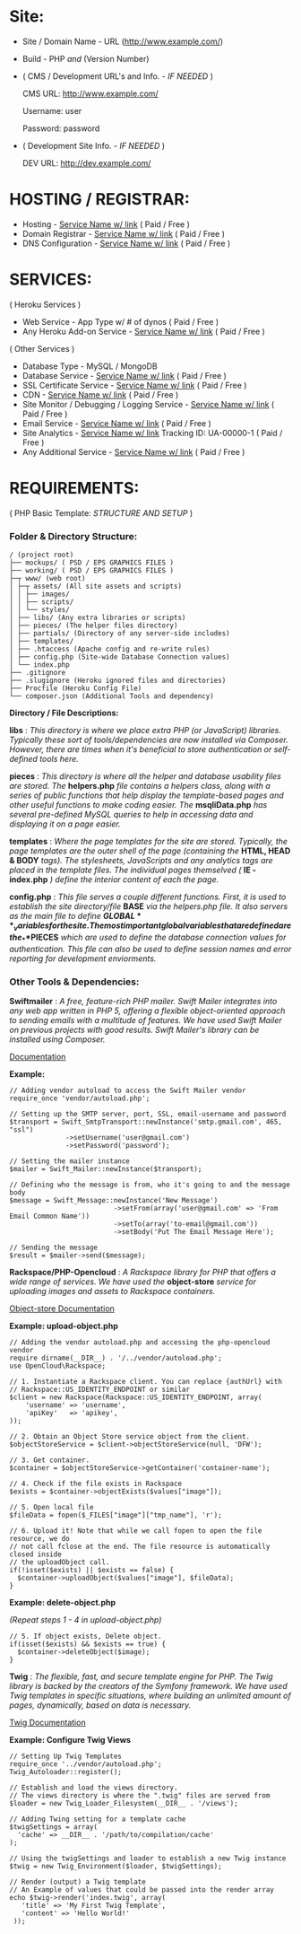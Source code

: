 Site:
=======
 - Site / Domain Name - URL (http://www.example.com/)
 - Build - PHP _and_ (Version Number)
 - ( CMS / Development URL's and Info. -  _IF NEEDED_ )

    CMS URL:  http://www.example.com/

    Username:  user

    Password:  password

 - ( Development Site Info. -  _IF NEEDED_ )

    DEV URL:  http://dev.example.com/

 HOSTING / REGISTRAR:
 ====================
 - Hosting - [Service Name w/ link](link) ( Paid / Free )
 - Domain Registrar - [Service Name w/ link](link) ( Paid / Free )
 - DNS Configuration - [Service Name w/ link](link) ( Paid / Free )

 SERVICES:
 =========

 ( Heroku Services )

 - Web Service - App Type w/ # of dynos ( Paid / Free )
 - Any Heroku Add-on Service - [Service Name w/ link](link) ( Paid / Free )

 ( Other Services )

 - Database Type - MySQL / MongoDB
 - Database Service - [Service Name w/ link](link) ( Paid / Free )
 - SSL Certificate Service - [Service Name w/ link](link) ( Paid / Free )
 - CDN - [Service Name w/ link](link) ( Paid / Free )
 - Site Monitor / Debugging / Logging Service - [Service Name w/ link](link) ( Paid / Free )
 - Email Service - [Service Name w/ link](link) ( Paid / Free )
 - Site Analytics - [Service Name w/ link](link) Tracking ID: UA-00000-1 ( Paid / Free )
 - Any Additional Service - [Service Name w/ link](link) ( Paid / Free )

 REQUIREMENTS:
 ==============
 ( PHP Basic Template: _STRUCTURE AND SETUP_ )

 ### Folder & Directory Structure:

```
/ (project root)
├── mockups/ ( PSD / EPS GRAPHICS FILES )
├── working/ ( PSD / EPS GRAPHICS FILES )
├─┬ www/ (web root)
│ ├─┬ assets/ (All site assets and scripts)
│ │ ├── images/
│ │ ├── scripts/
│ │ └── styles/
│ ├── libs/ (Any extra libraries or scripts)
│ ├── pieces/ (The helper files directory)
│ ├── partials/ (Directory of any server-side includes)
│ ├── templates/
│ ├── .htaccess (Apache config and re-write rules)
│ ├── config.php (Site-wide Database Connection values)
│ └── index.php
├── .gitignore
├── .slugignore (Heroku ignored files and directories)
├── Procfile (Heroku Config File)
└── composer.json (Additional Tools and dependency)
```

 **Directory / File Descriptions:**

  **libs** : _This directory is where we place extra PHP (or JavaScript) libraries. Typically these sort of tools/dependencies are now installed via Composer.  However, there are times when it's beneficial to store authentication or self-defined tools here._

  **pieces** : _This directory is where all the helper and database usability files are stored.  The_ **helpers.php** _file contains a helpers class, along with a series of public functions that help display the template-based pages and other useful functions to make coding easier.  The_ **msqliData.php** _has several pre-defined MySQL queries to help in accessing data and displaying it on a page easier._

  **templates** : _Where the page templates for the site are stored. Typically, the page templates are the outer shell of the page (containing the_ **HTML, HEAD & BODY** _tags). The stylesheets, JavaScripts and any analytics tags are placed in the template files. The individual pages themselved (_ **IE - index.php** _) define the interior content of each the page._

  **config.php** : _This file serves a couple different functions.  First, it is used to establish the site directory/file_ **BASE** _via the helpers.php file. It also servers as the main file to define_ **$GLOBAL** _variables for the site. The most important global variables that are defined are the_ **$PIECES** _which are used to define the database connection values for authentication.  This file can also be used to define session names and error reporting for development enviorments._



### Other Tools & Dependencies:

  **Swiftmailer** : _A free, feature-rich PHP mailer. Swift Mailer integrates into any web app written in PHP 5, offering a flexible object-oriented approach to sending emails with a multitude of features. We have used Swift Mailer on previous projects with good results.  Swift Mailer's library can be installed using Composer._

  [Documentation](http://swiftmailer.org/docs/introduction.html)

  **Example:**

```
// Adding vendor autoload to access the Swift Mailer vendor
require_once 'vendor/autoload.php';

// Setting up the SMTP server, port, SSL, email-username and password
$transport = Swift_SmtpTransport::newInstance('smtp.gmail.com', 465, "ssl")
              ->setUsername('user@gmail.com')
              ->setPassword('password');

// Setting the mailer instance
$mailer = Swift_Mailer::newInstance($transport);

// Defining who the message is from, who it's going to and the message body
$message = Swift_Message::newInstance('New Message')
						  ->setFrom(array('user@gmail.com' => 'From Email Common Name'))
						  ->setTo(array('to-email@gmail.com'))
						  ->setBody('Put The Email Message Here');

// Sending the message
$result = $mailer->send($message);
```

 **Rackspace/PHP-Opencloud** : _A Rackspace library for PHP that offers a wide range of services.  We have used the_ **object-store** _service for uploading images and assets to Rackspace containers._

 [Object-store Documentation](http://docs.php-opencloud.com/en/latest/services/object-store/index.html)

 **Example: upload-object.php**

 ```
 // Adding the vendor autoload.php and accessing the php-opencloud vendor
 require dirname(__DIR__) . '/../vendor/autoload.php';
 use OpenCloud\Rackspace;

 // 1. Instantiate a Rackspace client. You can replace {authUrl} with
 // Rackspace::US_IDENTITY_ENDPOINT or similar
 $client = new Rackspace(Rackspace::US_IDENTITY_ENDPOINT, array(
     'username' => 'username',
     'apiKey'   => 'apikey',
 ));

 // 2. Obtain an Object Store service object from the client.
 $objectStoreService = $client->objectStoreService(null, 'DFW');

 // 3. Get container.
 $container = $objectStoreService->getContainer('container-name');

 // 4. Check if the file exists in Rackspace
 $exists = $container->objectExists($values["image"]);

 // 5. Open local file
 $fileData = fopen($_FILES["image"]["tmp_name"], 'r');

 // 6. Upload it! Note that while we call fopen to open the file resource, we do
 // not call fclose at the end. The file resource is automatically closed inside
 // the uploadObject call.
 if(!isset($exists) || $exists == false) {
   $container->uploadObject($values["image"], $fileData);
 }
 ```

  **Example: delete-object.php**

  _(Repeat steps 1 - 4 in upload-object.php)_

 ```
 // 5. If object exists, Delete object.
 if(isset($exists) && $exists == true) {
   $container->deleteObject($image);
 }
 ```


 **Twig** : _The flexible, fast, and secure template engine for PHP. The Twig library is backed by the creators of the Symfony framework. We have used Twig templates in specific situations, where building an unlimited amount of pages, dynamically, based on data is necessary._

 [Twig Documentation](http://twig.sensiolabs.org/doc/1.x/)

 **Example: Configure Twig Views**

 ```
 // Setting Up Twig Templates
 require_once '../vendor/autoload.php';
 Twig_Autoloader::register();

 // Establish and load the views directory.
 // The views directory is where the ".twig" files are served from
 $loader = new Twig_Loader_Filesystem(__DIR__ . '/views');

 // Adding Twing setting for a template cache
 $twigSettings = array(
   'cache' => __DIR__ . '/path/to/compilation/cache'
 );

 // Using the twigSettings and loader to establish a new Twig instance
 $twig = new Twig_Environment($loader, $twigSettings);

 // Render (output) a Twig template
 // An Example of values that could be passed into the render array
 echo $twig->render('index.twig', array(
    'title' => 'My First Twig Template',
    'content' => 'Hello World!'
  ));
 ```
